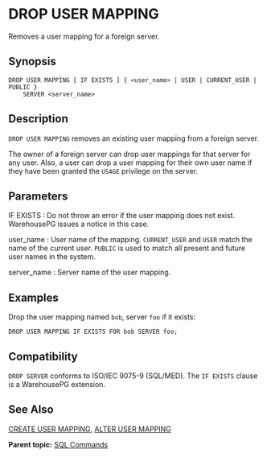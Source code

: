 # DROP USER MAPPING 

Removes a user mapping for a foreign server.

## <a id="section2"></a>Synopsis 

``` {#sql_command_synopsis}
DROP USER MAPPING [ IF EXISTS ] { <user_name> | USER | CURRENT_USER | PUBLIC } 
    SERVER <server_name>
```

## <a id="section3"></a>Description 

`DROP USER MAPPING` removes an existing user mapping from a foreign server.

The owner of a foreign server can drop user mappings for that server for any user. Also, a user can drop a user mapping for their own user name if they have been granted the `USAGE` privilege on the server.

## <a id="section4"></a>Parameters 

IF EXISTS
:   Do not throw an error if the user mapping does not exist. WarehousePG issues a notice in this case.

user\_name
:   User name of the mapping. `CURRENT_USER` and `USER` match the name of the current user. `PUBLIC` is used to match all present and future user names in the system.

server\_name
:   Server name of the user mapping.

## <a id="section6"></a>Examples 

Drop the user mapping named `bob`, server `foo` if it exists:

```
DROP USER MAPPING IF EXISTS FOR bob SERVER foo;
```

## <a id="section7"></a>Compatibility 

`DROP SERVER` conforms to ISO/IEC 9075-9 \(SQL/MED\). The `IF EXISTS` clause is a WarehousePG extension.

## <a id="section8"></a>See Also 

[CREATE USER MAPPING](CREATE_USER_MAPPING.html), [ALTER USER MAPPING](ALTER_USER_MAPPING.html)

**Parent topic:** [SQL Commands](../sql_commands/sql_ref.html)


